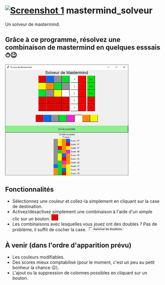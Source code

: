 <h1><a href="https://github.com/sev1527/mastermind_solveur/blob/main/programme/icone.ico?raw=true"><img alt="Screenshot 1" src="https://github.com/sev1527/mastermind_solveur/blob/main/programme/icone.ico?raw=true" height="30px"></a> mastermind_solveur</h1>
Un solveur de mastermind.

<h2>Grâce à ce programme, résolvez une combinaison de mastermind en quelques esssais ⏱😉</h2>  
<a href="https://github.com/sev1527/mastermind_solveur/blob/main/metadata/capture.jpg?raw=true"><img width=400 alt="Screenshot 1"
src="https://github.com/sev1527/mastermind_solveur/blob/main/metadata/capture.jpg?raw=true"></a>

<h2>Fonctionnalités</h2>
<ul>
  <li>Sélectionnez une couleur et collez-la simplement en cliquant sur la case de destination.</li>
  <li>Activez/désactivez simplement une combinaison à l'aide d'un simple clic sur un bouton. <a href="https://github.com/sev1527/mastermind_solveur/blob/main/metadata/capture_bouton.gif?raw=true"><img alt="animation" src="https://github.com/sev1527/mastermind_solveur/blob/main/metadata/capture_bouton.gif?raw=true" height="20px"></a>
</li>
  <li>Les combinaisons avec lesquelles vous jouez ont des doubles ? Pas de problème, il suffit de cocher la case. <a href="https://github.com/sev1527/mastermind_solveur/blob/main/metadata/capture_doublons.gif?raw=true"><img alt="animation"
src="https://github.com/sev1527/mastermind_solveur/blob/main/metadata/capture_doublons.gif?raw=true" height="15px"></a></li>
</ul>

<h2>À venir (dans l'ordre d'apparition prévu)</h2>
<ul>
  <li>Les couleurs modifiables.</li>
  <li>Des scores mieux comptabilisé (pour le moment, c'est un peu au petit bonheur la chance 😉).</l>
  <li>L'ajout ou la suppression de colonnes possibles en cliquant sur un bouton.</li>
</ul>
